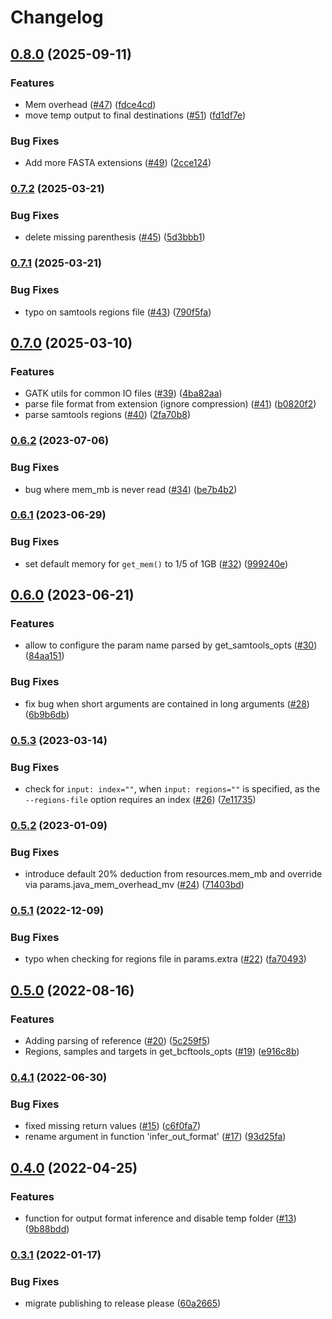 # Changelog

## [0.8.0](https://www.github.com/snakemake/snakemake-wrapper-utils/compare/v0.7.2...v0.8.0) (2025-09-11)


### Features

* Mem overhead ([#47](https://www.github.com/snakemake/snakemake-wrapper-utils/issues/47)) ([fdce4cd](https://www.github.com/snakemake/snakemake-wrapper-utils/commit/fdce4cd716cabe625f99006da86b890aeb407bd5))
* move temp output to final destinations ([#51](https://www.github.com/snakemake/snakemake-wrapper-utils/issues/51)) ([fd1df7e](https://www.github.com/snakemake/snakemake-wrapper-utils/commit/fd1df7e3a43f70bb15e855e70656e23819029304))


### Bug Fixes

* Add more FASTA extensions ([#49](https://www.github.com/snakemake/snakemake-wrapper-utils/issues/49)) ([2cce124](https://www.github.com/snakemake/snakemake-wrapper-utils/commit/2cce1247feee4a1468f138abfde6f86c04f3a2ff))

### [0.7.2](https://www.github.com/snakemake/snakemake-wrapper-utils/compare/v0.7.1...v0.7.2) (2025-03-21)


### Bug Fixes

* delete missing parenthesis ([#45](https://www.github.com/snakemake/snakemake-wrapper-utils/issues/45)) ([5d3bbb1](https://www.github.com/snakemake/snakemake-wrapper-utils/commit/5d3bbb155db575eb8818a399046089b541738de7))

### [0.7.1](https://www.github.com/snakemake/snakemake-wrapper-utils/compare/v0.7.0...v0.7.1) (2025-03-21)


### Bug Fixes

* typo on samtools regions file ([#43](https://www.github.com/snakemake/snakemake-wrapper-utils/issues/43)) ([790f5fa](https://www.github.com/snakemake/snakemake-wrapper-utils/commit/790f5faace2eaa7541d122170c2a4561fb88c810))

## [0.7.0](https://www.github.com/snakemake/snakemake-wrapper-utils/compare/v0.6.2...v0.7.0) (2025-03-10)


### Features

* GATK utils for common IO files ([#39](https://www.github.com/snakemake/snakemake-wrapper-utils/issues/39)) ([4ba82aa](https://www.github.com/snakemake/snakemake-wrapper-utils/commit/4ba82aa2ea3c2f675f94b9d1a09f7ab0b33c3155))
* parse file format from extension (ignore compression) ([#41](https://www.github.com/snakemake/snakemake-wrapper-utils/issues/41)) ([b0820f2](https://www.github.com/snakemake/snakemake-wrapper-utils/commit/b0820f24169d457fa2b1b7a16168b509dc787720))
* parse samtools regions ([#40](https://www.github.com/snakemake/snakemake-wrapper-utils/issues/40)) ([2fa70b8](https://www.github.com/snakemake/snakemake-wrapper-utils/commit/2fa70b89b529e3d0b0a1fee38c4479b634342b68))

### [0.6.2](https://www.github.com/snakemake/snakemake-wrapper-utils/compare/v0.6.1...v0.6.2) (2023-07-06)


### Bug Fixes

* bug where mem_mb is never read ([#34](https://www.github.com/snakemake/snakemake-wrapper-utils/issues/34)) ([be7b4b2](https://www.github.com/snakemake/snakemake-wrapper-utils/commit/be7b4b2f6ad4afb88fb01aae4152ec21967f32bf))

### [0.6.1](https://www.github.com/snakemake/snakemake-wrapper-utils/compare/v0.6.0...v0.6.1) (2023-06-29)


### Bug Fixes

* set default memory for `get_mem()` to 1/5 of 1GB ([#32](https://www.github.com/snakemake/snakemake-wrapper-utils/issues/32)) ([999240e](https://www.github.com/snakemake/snakemake-wrapper-utils/commit/999240ebb27adf89ed4565e54c4171a2885123ee))

## [0.6.0](https://www.github.com/snakemake/snakemake-wrapper-utils/compare/v0.5.3...v0.6.0) (2023-06-21)


### Features

* allow to configure the param name parsed by get_samtools_opts ([#30](https://www.github.com/snakemake/snakemake-wrapper-utils/issues/30)) ([84aa151](https://www.github.com/snakemake/snakemake-wrapper-utils/commit/84aa1515bc2ea34b702490b80b40e275ddc1e4af))


### Bug Fixes

* fix bug when short arguments are contained in long arguments ([#28](https://www.github.com/snakemake/snakemake-wrapper-utils/issues/28)) ([6b9b6db](https://www.github.com/snakemake/snakemake-wrapper-utils/commit/6b9b6db33ed406a88f1f1a83c7e1d1f5cf77d18e))

### [0.5.3](https://www.github.com/snakemake/snakemake-wrapper-utils/compare/v0.5.2...v0.5.3) (2023-03-14)


### Bug Fixes

* check for `input: index=""`, when `input: regions=""` is specified, as the `--regions-file` option requires an index ([#26](https://www.github.com/snakemake/snakemake-wrapper-utils/issues/26)) ([7e11735](https://www.github.com/snakemake/snakemake-wrapper-utils/commit/7e117351211369e4f58753845f3fc19d5fad7606))

### [0.5.2](https://www.github.com/snakemake/snakemake-wrapper-utils/compare/v0.5.1...v0.5.2) (2023-01-09)


### Bug Fixes

* introduce default 20% deduction from resources.mem_mb and override via params.java_mem_overhead_mv ([#24](https://www.github.com/snakemake/snakemake-wrapper-utils/issues/24)) ([71403bd](https://www.github.com/snakemake/snakemake-wrapper-utils/commit/71403bd4a843cc66bee28c6a11a279654b2b1857))

### [0.5.1](https://www.github.com/snakemake/snakemake-wrapper-utils/compare/v0.5.0...v0.5.1) (2022-12-09)


### Bug Fixes

* typo when checking for regions file in params.extra ([#22](https://www.github.com/snakemake/snakemake-wrapper-utils/issues/22)) ([fa70493](https://www.github.com/snakemake/snakemake-wrapper-utils/commit/fa704938530accc957f48b267dde051cbd8d20fc))

## [0.5.0](https://www.github.com/snakemake/snakemake-wrapper-utils/compare/v0.4.1...v0.5.0) (2022-08-16)


### Features

* Adding parsing of reference ([#20](https://www.github.com/snakemake/snakemake-wrapper-utils/issues/20)) ([5c259f5](https://www.github.com/snakemake/snakemake-wrapper-utils/commit/5c259f5c9f5d4a15036bc6d2717e23e65cbe5917))
* Regions, samples and targets in get_bcftools_opts ([#19](https://www.github.com/snakemake/snakemake-wrapper-utils/issues/19)) ([e916c8b](https://www.github.com/snakemake/snakemake-wrapper-utils/commit/e916c8b56600655798ff7c1e12133aa44000035c))

### [0.4.1](https://www.github.com/snakemake/snakemake-wrapper-utils/compare/v0.4.0...v0.4.1) (2022-06-30)


### Bug Fixes

* fixed missing return values ([#15](https://www.github.com/snakemake/snakemake-wrapper-utils/issues/15)) ([c6f0fa7](https://www.github.com/snakemake/snakemake-wrapper-utils/commit/c6f0fa71affe7c89a780d44b15050a1ad71cfe1a))
* rename argument in function 'infer_out_format' ([#17](https://www.github.com/snakemake/snakemake-wrapper-utils/issues/17)) ([93d25fa](https://www.github.com/snakemake/snakemake-wrapper-utils/commit/93d25fae4527cbad277aaf9cec4e966b0cc8c81d))

## [0.4.0](https://www.github.com/snakemake/snakemake-wrapper-utils/compare/v0.3.1...v0.4.0) (2022-04-25)


### Features

* function for output format inference and disable temp folder ([#13](https://www.github.com/snakemake/snakemake-wrapper-utils/issues/13)) ([9b88bdd](https://www.github.com/snakemake/snakemake-wrapper-utils/commit/9b88bdd4dccf5a4cecf55facfaca04997b2a3df4))

### [0.3.1](https://www.github.com/snakemake/snakemake-wrapper-utils/compare/v0.3.0...v0.3.1) (2022-01-17)


### Bug Fixes

* migrate publishing to release please ([60a2665](https://www.github.com/snakemake/snakemake-wrapper-utils/commit/60a266593698c5503afbca7e6d5eb21a4c9c0153))
